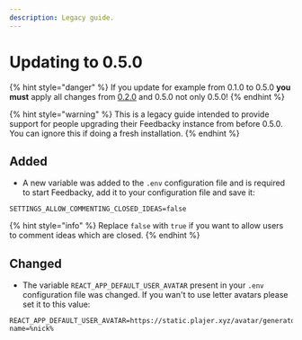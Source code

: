 ```yaml
---
description: Legacy guide.
---
```


# Updating to 0.5.0

{% hint style="danger" %}
If you update for example from 0.1.0 to 0.5.0 **you must** apply all changes from [0.2.0](updating-to-0.2.0.md) and 0.5.0 not only 0.5.0!
{% endhint %}

{% hint style="warning" %}
This is a legacy guide intended to provide support for people upgrading their Feedbacky instance from before 0.5.0. You can ignore this if doing a fresh installation.
{% endhint %}

## Added

* A new variable was added to the `.env` configuration file and is required to start Feedbacky, add it to your configuration file and save it:

```
SETTINGS_ALLOW_COMMENTING_CLOSED_IDEAS=false
```

{% hint style="info" %}
Replace `false` with `true` if you want to allow users to comment ideas which are closed.
{% endhint %}

## Changed

* The variable `REACT_APP_DEFAULT_USER_AVATAR` present in your `.env` configuration file was changed. If you wan't to use letter avatars please set it to this value:

```
REACT_APP_DEFAULT_USER_AVATAR=https://static.plajer.xyz/avatar/generator.php?name=%nick%
```
